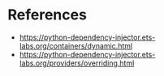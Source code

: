 # References

- https://python-dependency-injector.ets-labs.org/containers/dynamic.html
- https://python-dependency-injector.ets-labs.org/providers/overriding.html